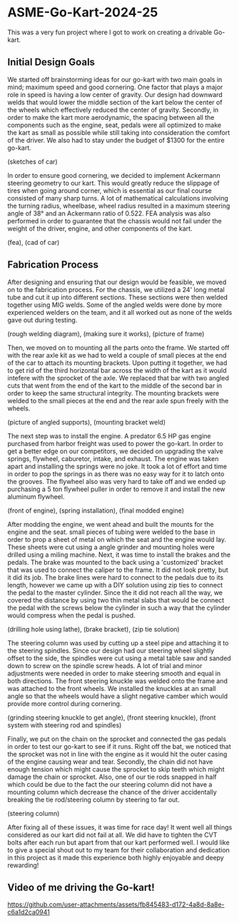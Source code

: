 # ASME-Go-Kart-2024-25
This was a very fun project where I got to work on creating a drivable Go-kart.

## Initial Design Goals
We started off brainstorming ideas for our go-kart with two main goals in mind; maximum speed and good cornering. One factor that plays a 
major role in speed is having a low center of gravity. Our design had downward welds that would lower the middle section of the kart below
the center of the wheels which effectively reduced the center of gravity. Secondly, in order to make the kart more aerodynamic, the spacing
between all the components such as the engine, seat, pedals were all optimized to make the kart as small as possible while still taking into 
consideration the comfort of the driver. We also had to stay under the budget of $1300 for the entire go-kart.

(sketches of car)

In order to ensure good cornering, we decided to implement Ackermann steering geometry to our kart. This would greatly reduce the slippage of tires 
when going around corner, which is essential as our final course consisted of many sharp turns. A lot of mathematical calculations involving
the turning radius, wheelbase, wheel radius resulted in a maximum steering angle of 38° and an Ackermann ratio of 0.522. FEA analysis was also 
performed in order to guarantee that the chassis would not fail under the weight of the driver, engine, and other components of the kart. 

(fea), (cad of car)

## Fabrication Process
After designing and ensuring that our design would be feasible, we moved on to the fabrication process. For the chassis, we utilized a 24' long
metal tube and cut it up into different sections. These sections were then welded together using MIG welds. Some of the angled welds were done by
more experienced welders on the team, and it all worked out as none of the welds gave out during testing.

(rough welding diagram), (making sure it works), (picture of frame)

Then, we moved on to mounting all the parts onto the frame. We started off with the rear axle kit as we had to weld a couple of small pieces at the 
end of the car to attach its mounting brackets. Upon putting it together, we had to get rid of the third horizontal bar across the width of the kart 
as it would intefere with the sprocket of the axle. We replaced that bar with two angled cuts that went from the end of the kart to the middle of the
second bar in order to keep the same structural integrity. The mounting brackets were welded to the small pieces at the end and the rear axle spun
freely with the wheels.

(picture of angled supports), (mounting bracket weld)

The next step was to install the engine. A predator 6.5 HP gas engine purchased from harbor freight was used to power the go-kart. In order to get a 
better edge on our competitors, we decided on upgrading the valve springs, flywheel, caburetor, intake, and exhaust. The engine was taken apart and 
installing the springs were no joke. It took a lot of effort and time in order to pop the springs in as there was no easy way for it to latch onto the
grooves. The flywheel also was very hard to take off and we ended up purchasing a 5 ton flywheel puller in order to remove it and install the new 
aluminum flywheel. 

(front of engine), (spring installation), (final modded engine)

After modding the engine, we went ahead and built the mounts for the engine and the seat. small pieces of tubing were welded to the base in order to prop 
a sheet of metal on which the seat and the engine would lay. These sheets were cut using a angle grinder and mounting holes were drilled using a miling 
machine. Next, it was time to install the brakes and the pedals. The brake was mounted to the back using a 'customized' bracket that was used to connect 
the caliper to the frame. It did not look pretty, but it did its job. The brake lines were hard to connect to the pedals due to its length, however we 
came up with a DIY solution using zip ties to connect the pedal to the master cylinder. Since the it did not reach all the way, we covered the distance 
by using two thin metal slabs that would be connect the pedal with the screws below the cylinder in such a way that the cylinder would compress when the
pedal is pushed.

(drilling hole using lathe), (brake bracket), (zip tie solution)

The steering column was used by cutting up a steel pipe and attaching it to the steering spindles. Since our design had our steering wheel slightly offset
to the side, the spindles were cut using a metal table saw and sanded down to screw on the spindle screw heads. A lot of trial and minor adjustments were
needed in order to make steering smooth and equal in both directions. The front steering knuckle was welded onto the frame and was attached to the front 
wheels. We installed the knuckles at an small angle so that the wheels would have a slight negative camber which would provide more control during cornering.

(grinding steering knuckle to get angle), (front steering knuckle), (front system with steering rod and spindles)

Finally, we put on the chain on the sprocket and connected the gas pedals in order to test our go-kart to see if it runs. Right off the bat, we noticed that
the sprocket was not in line with the engine as it would hit the outer casing of the engine causing wear and tear. Secondly, the chain did not have enough
tension which might cause the sprocket to skip teeth which might damage the chain or sprocket. Also, one of our tie rods snapped in half which could be due
to the fact the our steering column did not have a mounting column which decrease the chance of the driver accidentally breaking the tie rod/steering column
by steering to far out.

(steering column)

After fixing all of these issues, it was time for race day! It went well all things considered as our kart did not fail at all. We did have to tighten the CVT 
bolts after each run but apart from that our kart performed well. I would like to give a special shout out to my team for their collaboration and dedication 
in this project as it made this experience both highly enjoyable and deepy rewarding!


## Video of me driving the Go-kart!

https://github.com/user-attachments/assets/fb845483-d172-4a8d-8a8e-c6a1d2ca0941

